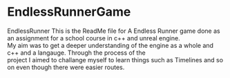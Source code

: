 # EndlessRunnerGame
 EndlessRunner
This is the ReadMe file for A Endless Runner game done as an assignment for a school course in c++ and unreal engine.  
My aim was to get a deeper understanding of the engine as a whole and c++ and a langauge. Through the process of the  
project I aimed to challange myself to learn things such as Timelines and so on even though there were easier routes.  
